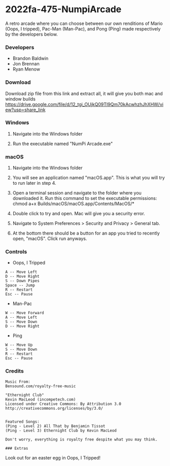 # 2022fa-475-NumpiArcade
A retro arcade where you can choose between our own renditions of Mario (Oops, I tripped), Pac-Man (Man-Pac), and Pong (Ping) made respectively by the developers below.

### Developers 
- Brandon Baldwin
- Jon Brennan
- Ryan Menow

### Download
Download zip file from this link and extract all, it will give you both mac and window builds
https://drive.google.com/file/d/12_tgi_OUjkQ09TI9Qm70kAcwhzhJhXHW/view?usp=share_link

### Windows
1. Navigate into the Windows folder

2. Run the executable named "NumPi Arcade.exe"

### macOS
1. Navigate into the Windows folder

2. You will see an application named "macOS.app". This is what you will try to run later in step 4.

3. Open a terminal session and navigate to the folder where you downloaded it. Run this command to set the executable permissions:
chmod a+x Builds/macOS/macOS.app/Contents/MacOS/* 

4. Double click to try and open. Mac will give you a security error.

5. Navigate to System Preferences > Security and Privacy > General tab.

6. At the bottom there should be a button for an app you tried to recently open, "macOS". Click run anyways.


### Controls
- Oops, I Tripped
```
A -- Move Left
D -- Move Right
S -- Down Pipes
Space -- Jump
R -- Restart
Esc -- Pause
```
- Man-Pac
```
W -- Move Forward
A -- Move Left
S -- Move Down
D -- Move Right
```
- Ping
```
W -- Move Up
S -- Move Down
R -- Restart
Esc -- Pause
```


### Credits
```
Music From:
Bensound.com/royalty-free-music

"Ethernight Club"
Kevin MacLeod (incompetech.com)
Licensed under Creative Commons: By Attribution 3.0
http://creativecommons.org/licenses/by/3.0/


Featured Songs:
(Ping - Level 2) All That by Benjamin Tissot
(Ping - Level 3) Ethernight Club by Kevin MacLeod
```
```
Don't worry, everything is royalty free despite what you may think.

### Extras
```
Look out for an easter egg in Oops, I Tripped!
```

